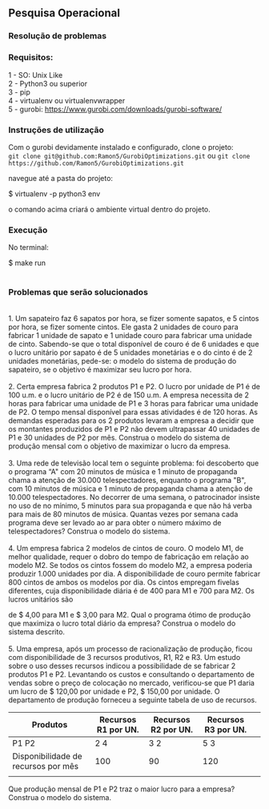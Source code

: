 ## Pesquisa Operacional

### Resolução de problemas

### Requisitos:

1 - SO: Unix Like \
2 - Python3 ou superior \
3 - pip \
4 - virtualenv ou virtualenvwrapper \
5 - gurobi: https://www.gurobi.com/downloads/gurobi-software/

### Instruções de utilização

Com o gurobi devidamente instalado e configurado, clone o projeto: \
`git clone git@github.com:Ramon5/GurobiOptimizations.git`
ou
`git clone https://github.com/Ramon5/GurobiOptimizations.git`

navegue até a pasta do projeto:

$ virtualenv -p python3 env

o comando acima criará o ambiente virtual dentro do projeto.

### Execução

No terminal:

$ make run
<br><br>
### Problemas que serão solucionados
<br>
1. Um sapateiro faz 6 sapatos por hora, se fizer somente sapatos, e 5 cintos por hora, se fizer
somente cintos. Ele gasta 2 unidades de couro para fabricar 1 unidade de sapato e 1 unidade
couro para fabricar uma unidade de cinto. Sabendo-se que o total disponível de couro é de 6
unidades e que o lucro unitário por sapato é de 5 unidades monetárias e o do cinto é de 2
unidades monetárias, pede-se: o modelo do sistema de produção do sapateiro, se o objetivo é
maximizar seu lucro por hora.
<br><br>
2. Certa empresa fabrica 2 produtos P1 e P2. O lucro por unidade de P1 é de 100 u.m. e o lucro
unitário de P2 é de 150 u.m. A empresa necessita de 2 horas para fabricar uma unidade de P1
e 3 horas para fabricar uma unidade de P2. O tempo mensal disponível para essas atividades é
de 120 horas. As demandas esperadas para os 2 produtos levaram a empresa a decidir que os
montantes produzidos de P1 e P2 não devem ultrapassar 40 unidades de P1 e 30 unidades de
P2 por mês. Construa o modelo do sistema de produção mensal com o objetivo de maximizar o
lucro da empresa.
<br><br>
3. Uma rede de televisão local tem o seguinte problema: foi descoberto que o programa “A"
com 20 minutos de música e 1 minuto de propaganda chama a atenção de 30.000
telespectadores, enquanto o programa "B", com 10 minutos de música e 1 minuto de
propaganda chama a atenção de 10.000 telespectadores. No decorrer de uma semana, o
patrocinador insiste no uso de no mínimo, 5 minutos para sua propaganda e que não há verba
para mais de 80 minutos de música. Quantas vezes por semana cada programa deve ser levado
ao ar para obter o número máximo de telespectadores? Construa o modelo do sistema.
<br><br>
4. Um empresa fabrica 2 modelos de cintos de couro. O modelo M1, de melhor qualidade,
requer o dobro do tempo de fabricação em relação ao modelo M2. Se todos os cintos fossem
do modelo M2, a empresa poderia produzir 1.000 unidades por dia. A disponibilidade de couro
permite fabricar 800 cintos de ambos os modelos por dia. Os cintos empregam fivelas
diferentes, cuja disponibilidade diária é de 400 para M1 e 700 para M2. Os lucros unitários são

de $ 4,00 para M1 e $ 3,00 para M2. Qual o programa ótimo de produção que maximiza o
lucro total diário da empresa? Construa o modelo do sistema descrito.
<br><br>
5. Uma empresa, após um processo de racionalização de produção, ficou com disponibilidade
de 3 recursos produtivos, R1, R2 e R3. Um estudo sobre o uso desses recursos indicou a
possibilidade de se fabricar 2 produtos P1 e P2. Levantando os custos e consultando o
departamento de vendas sobre o preço de colocação no mercado, verificou-se que P1 daria
um lucro de $ 120,00 por unidade e P2, $ 150,00 por unidade. O departamento de produção
forneceu a seguinte tabela de uso de recursos.

| Produtos                            	| Recursos R1 por UN. 	| Recursos R2 por UN. 	| Recursos R3 por UN. 	|   	|
|-------------------------------------	|---------------------	|---------------------	|---------------------	|---	|
| P1 P2                               	| 2 4                 	| 3 2                 	| 5 3                 	|   	|
| Disponibilidade de recursos por mês 	| 100                 	| 90                  	| 120                 	|   	|
|                                     	|                     	|                     	|                     	|   	|

Que produção mensal de P1 e P2 traz o maior lucro para a empresa? Construa o modelo do
sistema.





